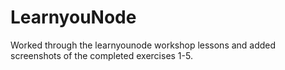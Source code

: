 # LearnyouNode
Worked through the learnyounode workshop lessons and added screenshots of the completed exercises 1-5.
